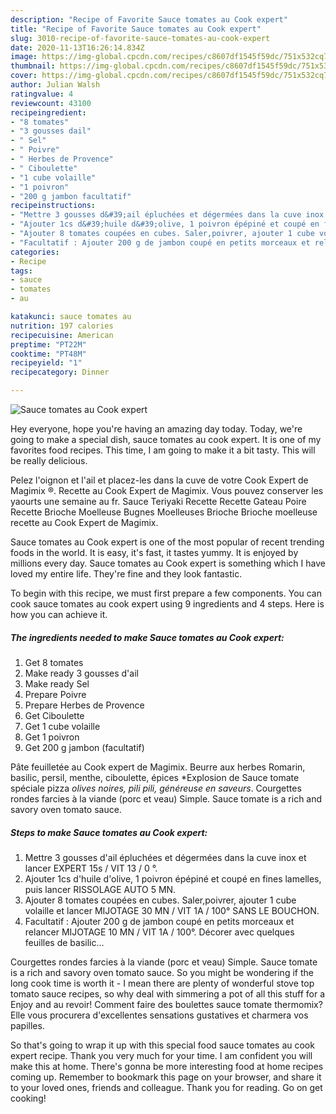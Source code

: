 ```yaml
---
description: "Recipe of Favorite Sauce tomates au Cook expert"
title: "Recipe of Favorite Sauce tomates au Cook expert"
slug: 3010-recipe-of-favorite-sauce-tomates-au-cook-expert
date: 2020-11-13T16:26:14.834Z
image: https://img-global.cpcdn.com/recipes/c8607df1545f59dc/751x532cq70/sauce-tomates-au-cook-expert-photo-principale-de-la-recette.jpg
thumbnail: https://img-global.cpcdn.com/recipes/c8607df1545f59dc/751x532cq70/sauce-tomates-au-cook-expert-photo-principale-de-la-recette.jpg
cover: https://img-global.cpcdn.com/recipes/c8607df1545f59dc/751x532cq70/sauce-tomates-au-cook-expert-photo-principale-de-la-recette.jpg
author: Julian Walsh
ratingvalue: 4
reviewcount: 43100
recipeingredient:
- "8 tomates"
- "3 gousses dail"
- " Sel"
- " Poivre"
- " Herbes de Provence"
- " Ciboulette"
- "1 cube volaille"
- "1 poivron"
- "200 g jambon facultatif"
recipeinstructions:
- "Mettre 3 gousses d&#39;ail épluchées et dégermées dans la cuve inox et lancer EXPERT 15s / VIT 13 / 0 °."
- "Ajouter 1cs d&#39;huile d&#39;olive, 1 poivron épépiné et coupé en fines lamelles, puis lancer RISSOLAGE AUTO 5 MN."
- "Ajouter 8 tomates coupées en cubes. Saler,poivrer, ajouter 1 cube volaille et lancer MIJOTAGE 30 MN / VIT 1A / 100° SANS LE BOUCHON."
- "Facultatif : Ajouter 200 g de jambon coupé en petits morceaux et relancer MIJOTAGE 10 MN / VIT 1A / 100°. Décorer avec quelques feuilles de basilic..."
categories:
- Recipe
tags:
- sauce
- tomates
- au

katakunci: sauce tomates au 
nutrition: 197 calories
recipecuisine: American
preptime: "PT22M"
cooktime: "PT48M"
recipeyield: "1"
recipecategory: Dinner

---
```



![Sauce tomates au Cook expert](https://img-global.cpcdn.com/recipes/c8607df1545f59dc/751x532cq70/sauce-tomates-au-cook-expert-photo-principale-de-la-recette.jpg)

Hey everyone, hope you're having an amazing day today. Today, we're going to make a special dish, sauce tomates au cook expert. It is one of my favorites food recipes. This time, I am going to make it a bit tasty. This will be really delicious.

Pelez l&#39;oignon et l&#39;ail et placez-les dans la cuve de votre Cook Expert de Magimix ®. Recette au Cook Expert de Magimix. Vous pouvez conserver les yaourts une semaine au fr. Sauce Teriyaki Recette Recette Gateau Poire Recette Brioche Moelleuse Bugnes Moelleuses Brioche Brioche moelleuse recette au Cook Expert de Magimix.

Sauce tomates au Cook expert is one of the most popular of recent trending foods in the world. It is easy, it's fast, it tastes yummy. It is enjoyed by millions every day. Sauce tomates au Cook expert is something which I have loved my entire life. They're fine and they look fantastic.


To begin with this recipe, we must first prepare a few components. You can cook sauce tomates au cook expert using 9 ingredients and 4 steps. Here is how you can achieve it.

<!--inarticleads1-->

##### The ingredients needed to make Sauce tomates au Cook expert:

1. Get 8 tomates
1. Make ready 3 gousses d&#39;ail
1. Make ready  Sel
1. Prepare  Poivre
1. Prepare  Herbes de Provence
1. Get  Ciboulette
1. Get 1 cube volaille
1. Get 1 poivron
1. Get 200 g jambon (facultatif)


Pâte feuilletée au Cook expert de Magimix. Beurre aux herbes Romarin, basilic, persil, menthe, ciboulette, épices *Explosion de Sauce tomate spéciale pizza *olives noires, pili pili, généreuse en saveurs*. Courgettes rondes farcies à la viande (porc et veau) Simple. Sauce tomate is a rich and savory oven tomato sauce. 

<!--inarticleads2-->

##### Steps to make Sauce tomates au Cook expert:

1. Mettre 3 gousses d&#39;ail épluchées et dégermées dans la cuve inox et lancer EXPERT 15s / VIT 13 / 0 °.
1. Ajouter 1cs d&#39;huile d&#39;olive, 1 poivron épépiné et coupé en fines lamelles, puis lancer RISSOLAGE AUTO 5 MN.
1. Ajouter 8 tomates coupées en cubes. Saler,poivrer, ajouter 1 cube volaille et lancer MIJOTAGE 30 MN / VIT 1A / 100° SANS LE BOUCHON.
1. Facultatif : Ajouter 200 g de jambon coupé en petits morceaux et relancer MIJOTAGE 10 MN / VIT 1A / 100°. Décorer avec quelques feuilles de basilic...


Courgettes rondes farcies à la viande (porc et veau) Simple. Sauce tomate is a rich and savory oven tomato sauce. So you might be wondering if the long cook time is worth it - I mean there are plenty of wonderful stove top tomato sauce recipes, so why deal with simmering a pot of all this stuff for a Enjoy and au revoir! Comment faire des boulettes sauce tomate thermomix? Elle vous procurera d&#39;excellentes sensations gustatives et charmera vos papilles. 

So that's going to wrap it up with this special food sauce tomates au cook expert recipe. Thank you very much for your time. I am confident you will make this at home. There's gonna be more interesting food at home recipes coming up. Remember to bookmark this page on your browser, and share it to your loved ones, friends and colleague. Thank you for reading. Go on get cooking!
